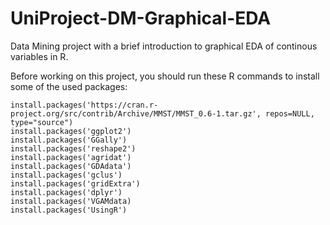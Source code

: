 # UniProject-DM-Graphical-EDA

Data Mining project with a brief introduction to graphical EDA of continous variables in R.

Before working on this project, you should run these R commands to install some of the used packages:

```{r}
install.packages('https://cran.r-project.org/src/contrib/Archive/MMST/MMST_0.6-1.tar.gz', repos=NULL, type="source")
install.packages('ggplot2')
install.packages('GGally')
install.packages('reshape2')
install.packages('agridat')
install.packages('GDAdata')
install.packages('gclus')
install.packages('gridExtra')
install.packages('dplyr')
install.packages('VGAMdata)
install.packages('UsingR')
```
